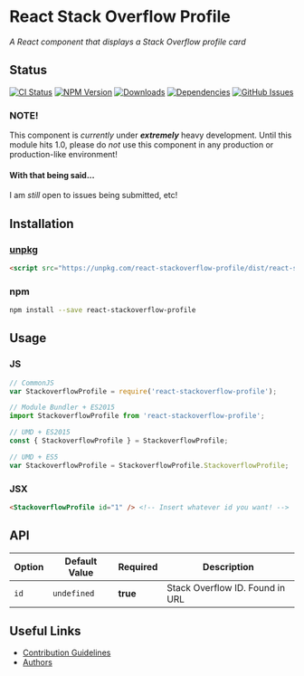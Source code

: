 # React Stack Overflow Profile
_A React component that displays a Stack Overflow profile card_

## Status

[![CI Status](https://img.shields.io/travis/sean-clayton/react-stackoverflow-profile.svg?style=flat-square)](https://travis-ci.org/sean-clayton/react-stackoverflow-profile)
[![NPM Version](https://img.shields.io/npm/v/react-stackoverflow-profile.svg?style=flat-square)](https://www.npmjs.com/package/react-stackoverflow-profile)
[![Downloads](https://img.shields.io/npm/dt/react-stackoverflow-profile.svg?style=flat-square)](https://www.npmjs.com/package/react-stackoverflow-profile)
[![Dependencies](https://img.shields.io/david/sean-clayton/react-stackoverflow-profile.svg?style=flat-square)](https://david-dm.org/sean-clayton/react-stackoverflow-profile)
[![GitHub Issues](https://img.shields.io/github/issues/sean-clayton/react-stackoverflow-profile.svg?style=flat-square)](https://github.com/sean-clayton/react-stackoverflow-profile/issues?q=is%3Aopen+is%3Aissue)

### NOTE!
This component is _currently_ under **_extremely_** heavy development. Until
this module hits 1.0, please do _not_ use this component in any production or
production-like environment!

#### With that being said...

I am _still_ open to issues being submitted, etc!

## Installation

### [unpkg](https://unpkg.com)

```html
<script src="https://unpkg.com/react-stackoverflow-profile/dist/react-stackoverflow-profile.min.js"></script>
```

### npm

```bash
npm install --save react-stackoverflow-profile
```

## Usage

### JS

```js
// CommonJS
var StackoverflowProfile = require('react-stackoverflow-profile');

// Module Bundler + ES2015
import StackoverflowProfile from 'react-stackoverflow-profile';

// UMD + ES2015
const { StackoverflowProfile } = StackoverflowProfile;

// UMD + ES5
var StackoverflowProfile = StackoverflowProfile.StackoverflowProfile;
```

### JSX

```html
<StackoverflowProfile id="1" /> <!-- Insert whatever id you want! -->
```

## API

| Option | Default Value | Required | Description |
|--------|---------------|----------| ----------- |
| `id` | `undefined` | **true** | Stack Overflow ID. Found in URL |

## Useful Links

- [Contribution Guidelines]
- [Authors]

[Contribution Guidelines]: /CONTRIBUTING.md
[Authors]: /AUTHORS
